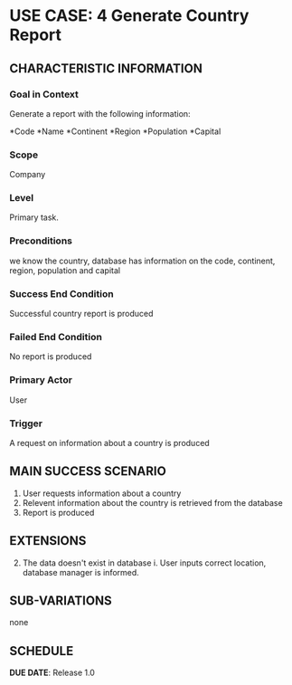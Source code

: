 # USE CASE: 4 Generate Country Report

## CHARACTERISTIC INFORMATION

### Goal in Context

Generate a report with the following information:

*Code
*Name
*Continent
*Region
*Population
*Capital

### Scope

Company

### Level

Primary task.

### Preconditions

we know the country, database has information on the code, continent, region, population and capital

### Success End Condition

Successful country report is produced 

### Failed End Condition

No report is produced

### Primary Actor

User

### Trigger

A request on information about a country is produced

## MAIN SUCCESS SCENARIO

1. User requests information about a country
2. Relevent information about the country is retrieved from the database
3. Report is produced

## EXTENSIONS

2. The data doesn't exist in database
  i. User inputs correct location, database manager is informed.

## SUB-VARIATIONS

none

## SCHEDULE

**DUE DATE**: Release 1.0
